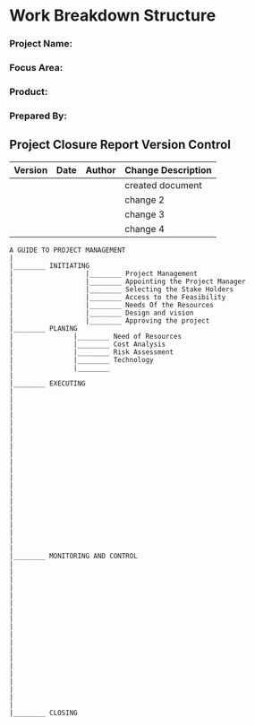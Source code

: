 # **Work Breakdown Structure**

### **Project Name:** 
### **Focus Area:**
### **Product:**
### **Prepared By:**

## **Project Closure Report Version Control**
| Version | Date | Author | Change Description |
|---------|------|---------|---------------|
|          |      |         |  created document |
|         |        |         |   change 2            |
|         |       |          |   change 3            |
|         |        |          |  change 4            |



```sequence
A GUIDE TO PROJECT MANAGEMENT
|
|________ INITIATING        
|                  |________ Project Management 
|                  |________ Appointing the Project Manager
|                  |________ Selecting the Stake Holders
|                  |________ Access to the Feasibility
|                  |________ Needs Of the Resources
|                  |________ Design and vision
|                  |________ Approving the project
|________ PLANING
|               |________ Need of Resources
|               |________ Cost Analysis 
|               |________ Risk Assessment
|               |________ Technology
|               |________ 
|
|________ EXECUTING
|
|
|
|
|
|
|
|
|
|
|
|
|
|
|
|
|
|
|
|
|
|________ MONITORING AND CONTROL
|
|
|
|
|
|
|
|
|
|
|
|
|
|
|
|
|
|
|
|________ CLOSING



```

